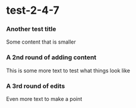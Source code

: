 # test-2-4-7
### Another test title
Some content that is smaller
### A 2nd round of adding content
This is some more text to test what things look like
### A 3rd round of edits 
Even more text to make a point
